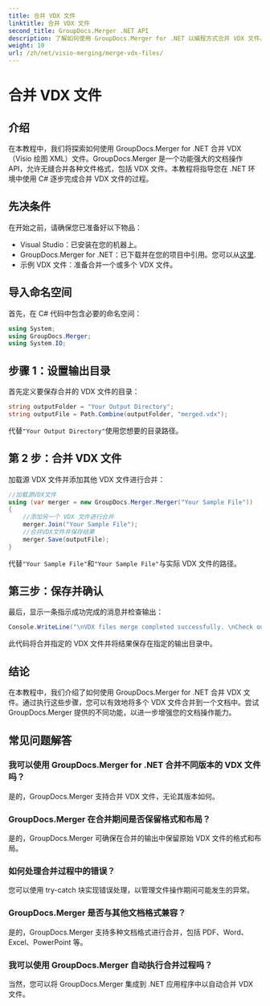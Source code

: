 ```yaml
---
title: 合并 VDX 文件
linktitle: 合并 VDX 文件
second_title: GroupDocs.Merger .NET API
description: 了解如何使用 GroupDocs.Merger for .NET 以编程方式合并 VDX 文件。本教程提供了分步指南。
weight: 10
url: /zh/net/visio-merging/merge-vdx-files/
---
```


# 合并 VDX 文件

## 介绍
在本教程中，我们将探索如何使用 GroupDocs.Merger for .NET 合并 VDX（Visio 绘图 XML）文件。GroupDocs.Merger 是一个功能强大的文档操作 API，允许无缝合并各种文件格式，包括 VDX 文件。本教程将指导您在 .NET 环境中使用 C# 逐步完成合并 VDX 文件的过程。
## 先决条件
在开始之前，请确保您已准备好以下物品：
- Visual Studio：已安装在您的机器上。
-  GroupDocs.Merger for .NET：已下载并在您的项目中引用。您可以从[这里](https://releases.groupdocs.com/merger/net/).
- 示例 VDX 文件：准备合并一个或多个 VDX 文件。

## 导入命名空间
首先，在 C# 代码中包含必要的命名空间：
```csharp
using System; 
using GroupDocs.Merger;
using System.IO;
```
## 步骤 1：设置输出目录
首先定义要保存合并的 VDX 文件的目录：
```csharp
string outputFolder = "Your Output Directory";
string outputFile = Path.Combine(outputFolder, "merged.vdx");
```
代替`"Your Output Directory"`使用您想要的目录路径。
## 第 2 步：合并 VDX 文件
加载源 VDX 文件并添加其他 VDX 文件进行合并：
```csharp
//加载源VDX文件
using (var merger = new GroupDocs.Merger.Merger("Your Sample File"))
{
    //添加另一个 VDX 文件进行合并
    merger.Join("Your Sample File");
    //合并VDX文件并保存结果
    merger.Save(outputFile);
}
```
代替`"Your Sample File"`和`"Your Sample File"`与实际 VDX 文件的路径。
## 第三步：保存并确认
最后，显示一条指示成功完成的消息并检查输出：
```csharp
Console.WriteLine("\nVDX files merge completed successfully. \nCheck output in {0}", outputFolder);
```
此代码将合并指定的 VDX 文件并将结果保存在指定的输出目录中。

## 结论
在本教程中，我们介绍了如何使用 GroupDocs.Merger for .NET 合并 VDX 文件。通过执行这些步骤，您可以有效地将多个 VDX 文件合并到一个文档中。尝试 GroupDocs.Merger 提供的不同功能，以进一步增强您的文档操作能力。

## 常见问题解答
### 我可以使用 GroupDocs.Merger for .NET 合并不同版本的 VDX 文件吗？
是的，GroupDocs.Merger 支持合并 VDX 文件，无论其版本如何。
### GroupDocs.Merger 在合并期间是否保留格式和布局？
是的，GroupDocs.Merger 可确保在合并的输出中保留原始 VDX 文件的格式和布局。
### 如何处理合并过程中的错误？
您可以使用 try-catch 块实现错误处理，以管理文件操作期间可能发生的异常。
### GroupDocs.Merger 是否与其他文档格式兼容？
是的，GroupDocs.Merger 支持多种文档格式进行合并，包括 PDF、Word、Excel、PowerPoint 等。
### 我可以使用 GroupDocs.Merger 自动执行合并过程吗？
当然，您可以将 GroupDocs.Merger 集成到 .NET 应用程序中以自动合并 VDX 文件。